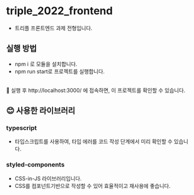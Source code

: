 # triple_2022_frontend

- 트리플 프론트엔드 과제 전형입니다.

## 실행 방법

- npm i 로 모듈을 설치합니다.
- npm run start로 프로젝트를 실행합니다.

<br/>🍉 실행 후 http://localhost:3000/ 에 접속하면, 이 프로젝트를 확인할 수 있습니다.

## 😊 사용한 라이브러리

### typescript

- 타입스크립트를 사용하여, 타입 에러를 코드 작성 단계에서 미리 확인할 수 있습니다.

### styled-components

- CSS-in-JS 라이브러리입니다.
- CSS를 컴포넌트기반으로 작성할 수 있어 효율적이고 재사용에 좋습니다.
